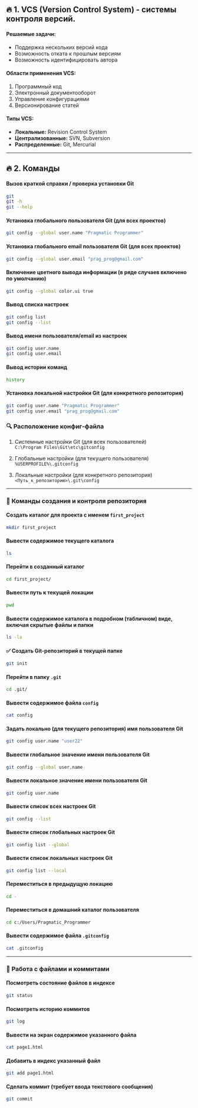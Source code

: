 ## 🔥 **1. VCS (Version Control System) - системы контроля  версий.**
 
#### Решаемые задачи:
- Поддержка нескольких версий кода
- Возможность отката к прошлым версиям
- Возможность идентифицировать автора
 
#### Области применения VCS:
1. Программный код
2. Электронный документооборот
3. Управление конфигурациями
4. Версионирование статей
 
#### Типы VCS:
- **Локальные:** Revision Control System
- **Централизованные:** SVN, Subversion
- **Распределенные:** Git, Mercurial
---

## 🔥 **2. Команды**

#### Вызов краткой справки / проверка установки Git
```bash
git
git -h
git --help
```

#### Установка глобального пользователя Git (для всех проектов)
```bash
git config --global user.name "Pragmatic Programmer"
```

#### Установка глобального email пользователя Git (для всех проектов)
```bash
git config --global user.email "prag_prog@gmail.com"
```

#### Включение цветного вывода информации (в ряде случаев включено по умолчанию)
```bash
git config --global color.ui true
```

#### Вывод списка настроек
```bash
git config list
git config --list
```

#### Вывод имени пользователя/email из настроек
```bash
git config user.name
git config user.email
```

#### Вывод истории команд
```bash
history
```

#### Установка локальной настройки Git (для конкретного репозитория)
```bash
git config user.name "Pragmatic Programmer"
git config user.email "prag_prog@gmail.com"
```
### 🔍 **Расположение конфиг-файла**

1. Системные настройки Git (для всех пользователей)  
`C:\Program Files\Git\etc\gitconfig`

2. Глобальные настройки (для текущего пользователя)  
`%USERPROFILE%\.gitconfig`

3. Локальные настройки (для конкретного репозитория)  
`<Путь_к_репозиторию>\.git\config`
---

### 📂 **Команды создания и контроля репозитория**

#### Создать каталог для проекта с именем `first_project`
```bash
mkdir first_project
```

#### Вывести содержимое текущего каталога
```bash
ls
```

#### Перейти в созданный каталог
```bash
cd first_project/
```

#### Вывести путь к текущей локации
```bash
pwd
```

#### Вывести содержимое каталога в подробном (табличном) виде, включая скрытые файлы и папки
```bash
ls -la
```

#### ✅ Создать Git-репозиторий в текущей папке
```bash
git init
```

#### Перейти в папку `.git`
```bash
cd .git/
```

#### Вывести содержимое файла `config`
```bash
cat config
```

#### Задать локально (для текущего репозитория) имя пользователя Git
```bash
git config user.name "user22"
```

#### Вывести глобальное значение имени пользователя Git
```bash
git config --global user.name
```

#### Вывести локальное значение имени пользователя Git
```bash
git config user.name
```

#### Вывести список всех настроек Git
```bash
git config --list
```

#### Вывести список глобальных настроек Git
```bash
git config list --global
```

#### Вывести список локальных настроек Git
```bash
git config list --local
```

#### Переместиться в предыдущую локацию
```bash
cd -
```

#### Переместиться в домашний каталог пользователя
```bash
cd c:/Users/Pragmatic_Programmer
```

#### Вывести содержимое файла `.gitconfig`
```bash
cat .gitconfig
```
---

### 📂 **Работа с файлами и коммитами**

#### Посмотреть состояние файлов в индексе
```bash
git status
```

#### Посмотреть историю коммитов
```bash
git log
```

#### Вывести на экран содержимое указанного файла
```bash
cat page1.html
```

#### Добавить в индекс указанный файл
```bash
git add page1.html
```

#### Сделать коммит (требует ввода текстового сообщения)
```bash
git commit
```